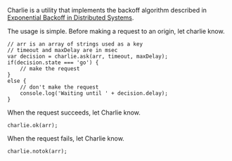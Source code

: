 Charlie is a utility that implements the backoff algorithm described in [Exponential Backoff in
Distributed Systems](http://dthain.blogspot.com/2009/02/exponential-backoff-in-distributed.html).

The usage is simple. Before making a request to an origin, let charlie know.

    // arr is an array of strings used as a key
    // timeout and maxDelay are in msec
    var decision = charlie.ask(arr, timeout, maxDelay);
    if(decision.state === 'go') {
        // make the request
    }
    else {
        // don't make the request
        console.log('Waiting until ' + decision.delay);
    }

When the request succeeds, let Charlie know.

    charlie.ok(arr);

When the request fails, let Charlie know.

    charlie.notok(arr);





